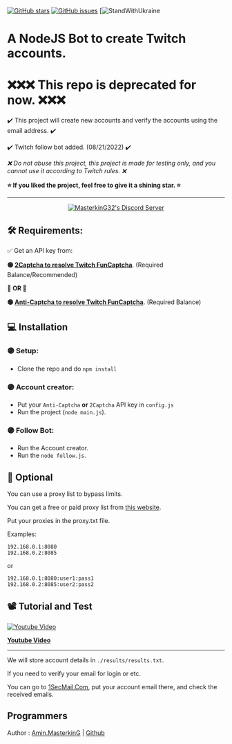 [![GitHub stars](https://img.shields.io/github/stars/masterking32/twitch-account-creator.svg)](https://github.com/masterking32/twitch-account-creator/stargazers)
[![GitHub issues](https://img.shields.io/github/issues/masterking32/twitch-account-creator.svg)](https://github.com/masterking32/twitch-account-creator/issues)
[![StandWithUkraine](https://upload.wikimedia.org/wikipedia/commons/thumb/3/3f/Ensign_of_France.svg/langfr-225px-Ensign_of_France.svg.png)

# A NodeJS Bot to create Twitch accounts.

# ❌❌❌ This repo is deprecated for now. ❌❌❌

✔️ This project will create new accounts and verify the accounts using the email address. ✔️

✔️ Twitch follow bot added. (08/21/2022) ✔️

*❌ Do not abuse this project, this project is made for testing only, and you cannot use it according to Twitch rules. ❌*

**⭐ If you liked the project, feel free to give it a shining star. ⭐**

<hr>
<p align="center">
  <a href="https://discord.gg/ydDk9xe" target="_blank">
    <img align="center" src="https://dcbadge.vercel.app/api/server/ydDk9xe" alt="MasterkinG32's Discord Server" />
  </a>
</p>

## 🛠️ Requirements:

✅ Get an API key from:

**🟢 [2Captcha to resolve Twitch FunCaptcha](https://2captcha.com?from=8210547)**. (Required Balance/Recommended)

**🔴  OR  🔴**

**🟢 [Anti-Captcha to resolve Twitch FunCaptcha](http://getcaptchasolution.com/svlzmusv0h)**. (Required Balance)

## 💻 Installation

### 🟣 Setup:
- Clone the repo and do `npm install`

### 🟣 Account creator:
- Put your `Anti-Captcha` **or** `2Captcha` API key in `config.js`
- Run the project (`node main.js`).

### 🟣 Follow Bot:

- Run the Account creator.
- Run the `node follow.js`.

## 🔧 Optional

You can use a proxy list to bypass limits.

You can get a free or paid proxy list from [this website](https://www.webshare.io/?referral_code=2ghmowzxmc26).

Put your proxies in the proxy.txt file.

Examples:

```
192.168.0.1:8080
192.168.0.2:8085
```
or

```
192.168.0.1:8080:user1:pass1
192.168.0.2:8085:user2:pass2
```

## 📽️ Tutorial and Test

<a href="https://www.youtube.com/watch?v=fC2KgnYoETw">
  <img align="center" src="https://raw.githubusercontent.com/masterking32/twitch-account-creator/main/hqdefault.jpg" alt="Youtube Video" />
</a>


**[Youtube Video](https://www.youtube.com/watch?v=fC2KgnYoETw)**

---

We will store account details in `./results/results.txt`.

If you need to verify your email for login or etc.

You can go to [1SecMail.Com](https://www.1secmail.com), put your account email there, and check the received emails.

## Programmers

Author : [Amin.MasterkinG](https://masterking32.com) | [Github](https://github.com/masterking32)

